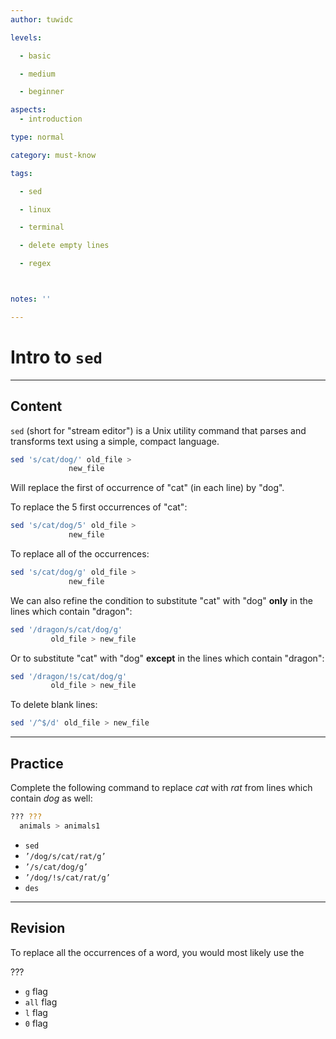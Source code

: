 ```yaml
---
author: tuwidc

levels:

  - basic

  - medium

  - beginner

aspects:
  - introduction

type: normal

category: must-know

tags:

  - sed

  - linux

  - terminal

  - delete empty lines

  - regex



notes: ''

---
```


# Intro to `sed`

---
## Content

`sed` (short for "stream editor") is a Unix utility command that parses and transforms text using a simple, compact language. 

```bash
sed 's/cat/dog/' old_file > 
             new_file
```

Will replace the first of occurrence of "cat" (in each line) by "dog".

To replace the 5 first occurrences of "cat": 
```bash
sed 's/cat/dog/5' old_file > 
             new_file
```

To replace all of the occurrences:

```bash
sed 's/cat/dog/g' old_file >
             new_file
```

We can also refine the condition to substitute "cat" with "dog" **only** in the lines which contain "dragon":

```bash
sed '/dragon/s/cat/dog/g' 
         old_file > new_file
```

Or to substitute "cat" with "dog" **except** in the lines which contain "dragon":

```bash
sed '/dragon/!s/cat/dog/g'
         old_file > new_file
```

To delete blank lines:
```bash
sed '/^$/d' old_file > new_file
```

---
## Practice

Complete the following command to replace *cat* with *rat* from lines which contain *dog* as well:
```bash
??? ??? 
  animals > animals1
```  

* `sed`
* `’/dog/s/cat/rat/g’`
* `’/s/cat/dog/g’`
* `’/dog/!s/cat/rat/g’`
* `des`

---
## Revision

To replace all the occurrences of a word, you would most likely use the

???

* `g` flag
* `all` flag
* `l` flag
* `0` flag

 
